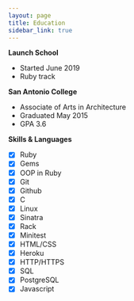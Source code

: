 ```yaml
---
layout: page
title: Education
sidebar_link: true
---
```


**Launch School**
- Started June 2019
- Ruby track

**San Antonio College**
- Associate of Arts in Architecture
- Graduated May 2015
- GPA 3.6

**Skills & Languages**

- [x] Ruby
- [x] Gems
- [x] OOP in Ruby
- [x] Git
- [x] Github
- [x] C 
- [x] Linux
- [x] Sinatra
- [x] Rack
- [x] Minitest
- [x] HTML/CSS
- [x] Heroku
- [x] HTTP/HTTPS
- [x] SQL
- [x] PostgreSQL
- [x] Javascript
